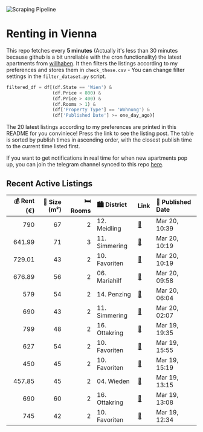 ![Scraping Pipeline](https://github.com/AthomsG/renting-in-vienna/actions/workflows/run_pipeline.yml/badge.svg)


# Renting in Vienna

This repo fetches every **5 minutes** (Actually it's less than 30 minutes because github is a bit unreliable with the cron functionality) the latest apartments from [willhaben](https://www.willhaben.at/).
It then filters the listings according to my preferences and stores them in `check_these.csv` - You can change filter settings in the `filter_dataset.py` script.

```python
filtered_df = df[(df.State == 'Wien') & 
                 (df.Price < 800) &
                 (df.Price > 400) &
                 (df.Rooms > 1) &
                 (df['Property Type'] == 'Wohnung') &
                 (df['Published Date'] >= one_day_ago)]
```

The 20 latest listings according to my preferences are printed in this README for you conviniece! Press the link to see the listing post.
The table is sorted by publish times in ascending order, with the closest publish time to the current time listed first.

If you want to get notifications in real time for when new apartments pop up, you can join the telegram channel synced to this repo [here](https://t.me/+1HPAYOf5BSsyNTlk).

## Recent Active Listings

|   💰 Rent (€) |   📏 Size (m²) |   🛏️ Rooms | 🏙️ District   | Link                                                                                                                                                                                                                                 | 📅 Published Date   |
|-------------:|--------------:|-----------:|:--------------|:-------------------------------------------------------------------------------------------------------------------------------------------------------------------------------------------------------------------------------------|:-------------------|
|       790    |            67 |          2 | 12. Meidling  | [🔗](https://www.willhaben.at/iad/immobilien/d/mietwohnungen/wien/wien-1120-meidling/gr%C3%BCnruhelage---befristeter-altbauhit-in-gepflegtem-stilhaus-%21-1966676969/)                                                                | Mar 20, 10:39      |
|       641.99 |            71 |          3 | 11. Simmering | [🔗](https://www.willhaben.at/iad/immobilien/d/mietwohnungen/wien/wien-1110-simmering/bitte-nur-schriftlich-anfragen---teilm%C3%B6blierte-3-zimmer-wohnung---beachten-sie-das-video---nicht-zentral-begehbar-1400288072/)             | Mar 20, 10:19      |
|       729.01 |            43 |          2 | 10. Favoriten | [🔗](https://www.willhaben.at/iad/immobilien/d/mietwohnungen/wien/wien-1100-favoriten/2-zimmer-neubauwohnung-mit-dachschr%C3%A4ge-inkl.-k%C3%BCche-dachterrasse-und-kellerabteil---mietbeginn-15.06.2025-/hs28-top-2-261-2045954207/) | Mar 20, 10:19      |
|       676.89 |            56 |          2 | 06. Mariahilf | [🔗](https://www.willhaben.at/iad/immobilien/d/mietwohnungen/wien/wien-1060-mariahilf/erstbezug-direkt-in-der-mollardgasse%21-824275620/)                                                                                             | Mar 20, 09:58      |
|       579    |            54 |          2 | 14. Penzing   | [🔗](https://www.willhaben.at/iad/immobilien/d/mietwohnungen/wien/wien-1140-penzing/gemeinde-wohnung-direktvergabe-1087431177/)                                                                                                       | Mar 20, 06:04      |
|       690    |            43 |          2 | 11. Simmering | [🔗](https://www.willhaben.at/iad/immobilien/d/mietwohnungen/wien/wien-1110-simmering/gut-aufgeteilte-zwei-zimmer-wohnung-n%C3%A4he-hauptbahnhof-%21-1129992449/)                                                                     | Mar 20, 02:07      |
|       799    |            48 |          2 | 16. Ottakring | [🔗](https://www.willhaben.at/iad/immobilien/d/mietwohnungen/wien/wien-1160-ottakring/wundersch%C3%B6ne-2-zimmerwohnung-mit-loggia-in-u-bahn-n%C3%A4he-%28u3%29-2020249260/)                                                          | Mar 19, 19:35      |
|       627    |            54 |          2 | 10. Favoriten | [🔗](https://www.willhaben.at/iad/immobilien/d/mietwohnungen/wien/wien-1100-favoriten/gemeinde-wohnung-direkt-vergabe-vormerkschein-bis-28.02.2025-835804490/)                                                                        | Mar 19, 15:55      |
|       450    |            45 |          2 | 10. Favoriten | [🔗](https://www.willhaben.at/iad/immobilien/d/mietwohnungen/wien/wien-1100-favoriten/gemeindewohnung-45m2-872785537/)                                                                                                                | Mar 19, 15:19      |
|       457.85 |            45 |          2 | 04. Wieden    | [🔗](https://www.willhaben.at/iad/immobilien/d/mietwohnungen/wien/wien-1040-wieden/gemeindewohnung-in-bestlage-4.-bezirk-1415482231/)                                                                                                 | Mar 19, 13:15      |
|       690    |            60 |          2 | 16. Ottakring | [🔗](https://www.willhaben.at/iad/immobilien/d/mietwohnungen/wien/wien-1160-ottakring/helle-2-zimmer-wohnung-in-ottakring-867207134/)                                                                                                 | Mar 19, 13:08      |
|       745    |            42 |          2 | 10. Favoriten | [🔗](https://www.willhaben.at/iad/immobilien/d/mietwohnungen/wien/wien-1100-favoriten/%2Aprovisionsfrei%2A-sch%C3%B6negeflegte-2-zimmer-wohnung---ideal-f%C3%BCr-p%C3%A4rchen-oder-singles-871791214/)                                | Mar 19, 12:34      |
